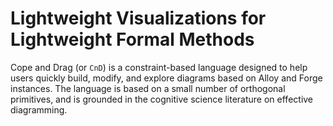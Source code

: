# Lightweight Visualizations for Lightweight Formal Methods

Cope and Drag (or `CnD`) is a constraint-based language 
designed to help users quickly build, modify, and explore
diagrams based on Alloy and Forge instances.
The language is based on a small number of orthogonal primitives,
and is grounded in the cognitive science literature on 
effective diagramming.




